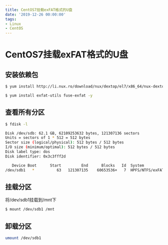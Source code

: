 ```yaml
---
title: CentOS7挂载exFAT格式的U盘
date: '2019-12-26 00:00:00'
tags:
- Linux
- CentOS
---
```

# CentOS7挂载exFAT格式的U盘

## 安装依赖包

```bash
$ yum install http://li.nux.ro/download/nux/dextop/el7/x86_64/nux-dextop-release-0-5.el7.nux.noarch.rpm -y
```

```bash
$ yum install exfat-utils fuse-exfat -y
```

## 查看所有分区

```bash
$ fdisk -l

Disk /dev/sdb: 62.1 GB, 62109253632 bytes, 121307136 sectors
Units = sectors of 1 * 512 = 512 bytes
Sector size (logical/physical): 512 bytes / 512 bytes
I/O size (minimum/optimal): 512 bytes / 512 bytes
Disk label type: dos
Disk identifier: 0x3c3fff2d

   Device Boot      Start         End      Blocks   Id  System
/dev/sdb1   *          63   121307135    60653536+   7  HPFS/NTFS/exFAT
```

## 挂载分区

将/dev/sdb1挂载到/mnt下
```bash
$ mount /dev/sdb1 /mnt
```

## 卸载分区

```bash
umount /dev/sdb1
```

